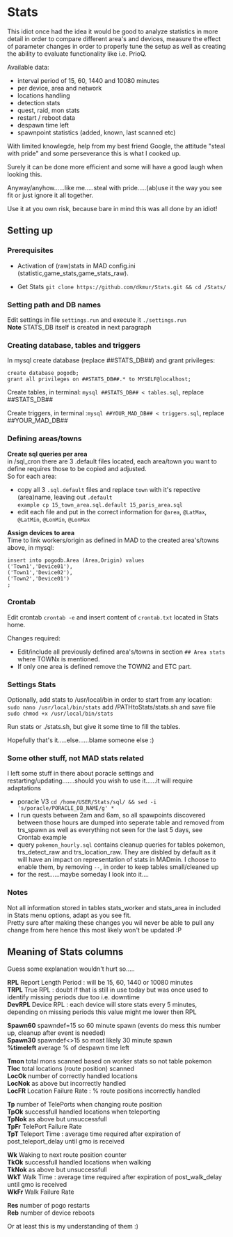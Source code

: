 # Stats

This idiot once had the idea it would be good to analyze statistics in more detail in order to compare different area's and devices, measure the effect of parameter changes in order to properly tune the setup as well as creating the ability to evaluate functionality like i.e. PrioQ.

Available data:  
- interval period of 15, 60, 1440 and 10080 minutes  
- per device, area and network  
- locations handling  
- detection stats  
- quest, raid, mon stats  
- restart / reboot data  
- despawn time left  
- spawnpoint statistics (added, known, last scanned etc)  


With limited knowlegde, help from my best friend Google, the attitude "steal with pride" and some perseverance this is what I cooked up.

Surely it can be done more efficient and some will have a good laugh when looking this. 

Anyway/anyhow......like me.....steal with pride.....(ab)use it the way you see fit or just ignore it all together.


Use it at you own risk, because bare in mind this was all done by an idiot!

## Setting up

### Prerequisites
- Activation of (raw)stats in MAD config.ini (statistic,game_stats,game_stats_raw).

- Get Stats ``git clone https://github.com/dkmur/Stats.git && cd /Stats/``

### Setting path and DB names

Edit settings in file ``settings.run`` and execute it ``./settings.run``  
**Note** STATS_DB itself is created in next paragraph

### Creating database, tables and triggers

In mysql create database (replace ##STATS_DB##) and grant privileges:
```
create database pogodb;
grant all privileges on ##STATS_DB##.* to MYSELF@localhost;
```  

Create tables, in terminal: ``mysql ##STATS_DB## < tables.sql``, replace ##STATS_DB##

Create triggers, in terminal :``mysql ##YOUR_MAD_DB## < triggers.sql``, replace ##YOUR_MAD_DB##

### Defining areas/towns

**Create sql queries per area**  
in /sql_cron there are 3 .default files located, each area/town you want to define requires those to be copied and adjusted.  
So for each area:  
- copy all 3 ``.sql.default`` files and replace ``town`` with it's repective (area)name, leaving out ``.default``  
``example cp 15_town_area.sql.default 15_paris_area.sql``  
- edit each file and put in the correct information for ``@area``, ``@LatMax``, ``@LatMin``, ``@LonMin``, ``@LonMax``

**Assign devices to area**  
Time to link workers/origin as defined in MAD to the created area's/towns above, in mysql:
```
insert into pogodb.Area (Area,Origin) values
('Town1','Device01'),
('Town1','Device02'),
('Town2','Device01')
;
```
  

### Crontab

Edit crontab ``crontab -e`` and insert content of ``crontab.txt`` located in Stats home.

Changes required:  
- Edit/include all previously defined area's/towns in section ``## Area stats`` where TOWNx is mentioned.  
- If only one area is defined remove the TOWN2 and ETC part.  

### Settings Stats

Optionally, add stats to /usr/local/bin in order to start from any location:  
``sudo nano /usr/local/bin/stats`` add /PATHtoStats/stats.sh and save file  
``sudo chmod +x /usr/local/bin/stats``  

Run stats or ./stats.sh, but give it some time to fill the tables.

Hopefully that's it.....else......blame someone else :)  


### Some other stuff, not MAD stats related

I left some stuff in there about poracle settings and restarting/updating.......should you wish to use it......it will require adaptations  
- poracle V3  ``cd /home/USER/Stats/sql/ && sed -i 's/poracle/PORACLE_DB_NAME/g' *``  
- I run quests between 2am and 6am, so all spawpoints discovered between those hours are dumped into seperate table and removed from trs_spawn as well as everything not seen for the last 5 days, see Crontab example  
- query ``pokemon_hourly.sql`` contains cleanup queries for tables pokemon, trs_detect_raw and trs_location_raw. They are disbled by default as it will have an impact on representation of stats in MADmin. I choose to enable them, by removing ``--``, in order to keep tables small/cleaned up  
- for the rest......maybe someday I look into it.... 


### Notes

Not all information stored in tables stats_worker and stats_area in included in Stats menu options, adapt as you see fit.  
Pretty sure after making these changes you wil never be able to pull any change from here hence this most likely won't be updated :P


## Meaning of Stats columns

Guess some explanation wouldn't hurt so.....

**RPL** Report Length Period : will be 15, 60, 1440 or 10080 minutes  
**TRPL** True RPL : doubt if that is still in use today but was once used to identify missing periods due too i.e. downtime  
**DevRPL** Device RPL : each device will store stats every 5 minutes, depending on missing periods this value might me lower then RPL  

**Spawn60** spawndef=15 so 60 minute spawn (events do mess this number up, cleanup after event is needed)  
**Spawn30** spawndef<>15 so most likely 30 minute spawn  
**%timeleft** average % of despawn time left  

**Tmon** total mons scanned based on worker stats so not table pokemon  
**Tloc** total locations (route position) scanned  
**LocOk** number of correctly handled locations  
**LocNok** as above but incorrectly handled  
**LocFR** Location Failure Rate : % route positions incorrectly handled  

**Tp** number of TelePorts when changing route position  
**TpOk** successfull handled locations when teleporting  
**TpNok** as above but unsuccessfull  
**TpFr** TelePort Failure Rate  
**TpT** Teleport Time : average time required after expiration of post_teleport_delay until gmo is received  

**Wk** Waking to next route position counter  
**TkOk** successfull handled locations when walking  
**TkNok** as above but unsuccessfull  
**WkT** Walk Time : average time required after expiration of post_walk_delay until gmo is received  
**WkFr** Walk Failure Rate  

**Res** number of pogo restarts  
**Reb** number of device reboots  

Or at least this is my understanding of them :)

